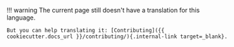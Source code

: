 !!! warning
    The current page still doesn't have a translation for this language.

    But you can help translating it: [Contributing]({{ cookiecutter.docs_url }}/contributing/){.internal-link target=_blank}.
